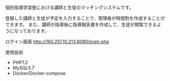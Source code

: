 個別指導学習塾における講師と生徒のマッチングシステムです。

登録した講師と生徒が予定を入力することで、管理者が時間割を作成することができます。
また、講師が指導後に指導報告書を作成して、生徒が閲覧できるようになっております。

ログイン画面 http://160.251.10.213:8080/login.php

使用技術
* PHP7.2
* MySQL5.7
* Docker/Docker-compose